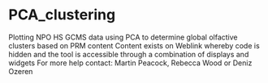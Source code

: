 # PCA_clustering
Plotting NPO HS GCMS data using PCA to determine global olfactive clusters based on PRM content
Content exists on Weblink whereby code is hidden and the tool is accessible through a combination of displays and widgets
For more help contact:  Martin Peacock, Rebecca Wood or Deniz Ozeren
